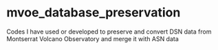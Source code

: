 # mvoe_database_preservation
Codes I have used or developed to preserve and convert DSN data from Montserrat Volcano Observatory and merge it with ASN data
